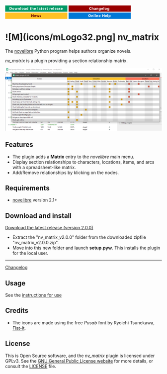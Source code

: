 [![Download the latest release](docs/img/download-button.png)](https://github.com/peter88213/nv_matrix/raw/main/dist/nv_matrix_v2.0.0.zip)
[![Changelog](docs/img/changelog-button.png)](docs/changelog.md)
[![News](docs/img/news-button.png)](https://github.com/peter88213/novelibre/discussions/1)
[![Online help](docs/img/help-button.png)](https://peter88213.github.io/nvhelp-en/nv_matrix/)


# ![M](icons/mLogo32.png] nv_matrix

The [novelibre](https://github.com/peter88213/novelibre/) Python program helps authors organize novels.  

*nv_matrix* is a plugin providing a section relationship matrix. 

![Screenshot](docs/Screenshots/screen01.png)

## Features

- The plugin adds a **Matrix** entry to the *novelibre* main menu.
- Display section relationships to characters, locations, items, and arcs with a spreadsheet-like matrix.
- Add/Remove relationships by klicking on the nodes.

## Requirements

- [novelibre](https://github.com/peter88213/novelibre/) version 2.1+

## Download and install

[Download the latest release (version 2.0.0)](https://github.com/peter88213/nv_matrix/raw/main/dist/nv_matrix_v2.0.0.zip)

- Extract the "nv_matrix_v2.0.0" folder from the downloaded zipfile "nv_matrix_v2.0.0.zip".
- Move into this new folder and launch **setup.pyw**. This installs the plugin for the local user.

---

[Changelog](docs/changelog.md)

## Usage

See the [instructions for use](docs/usage.md)

## Credits

- The icons are made using the free *Pusab* font by Ryoichi Tsunekawa, [Flat-it](http://flat-it.com/).

## License

This is Open Source software, and the *nv_matrix* plugin is licensed under GPLv3. See the
[GNU General Public License website](https://www.gnu.org/licenses/gpl-3.0.en.html) for more
details, or consult the [LICENSE](https://github.com/peter88213/nv_matrix/blob/main/LICENSE) file.
